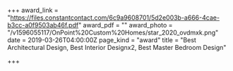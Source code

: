 +++
award_link = "https://files.constantcontact.com/6c9a9608701/5d2e003b-a666-4cae-b3cc-a0f9503ab46f.pdf"
award_pdf = ""
award_photo = "/v1596055117/OnPoint%20Custom%20Homes/star_2020_ovdmxk.png"
date = 2019-03-26T04:00:00Z
page_kind = "award"
title = "Best Architectural Design, Best Interior Designx2, Best Master Bedroom Design"

+++
